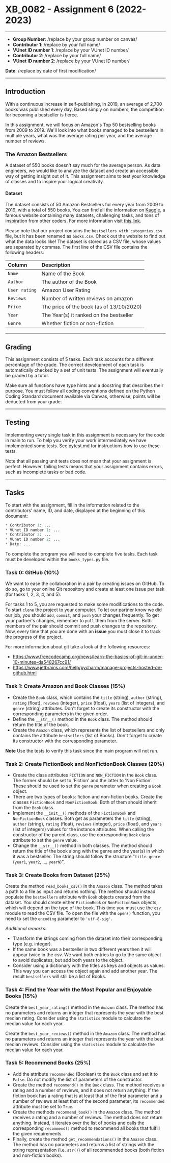 # XB_0082 - Assignment 6 (2022-2023)

-----
* **Group Number**: /replace by your group number on canvas/
* **Contributor 1**: /replace by your full name/
* **VUnet ID number 1**: /replace by your VUnet ID number/
* **Contributor 2**: /replace by your full name/
* **VUnet ID number 2**: /replace by your VUnet ID number/
  
**Date**: /replace by date of first modification/

-----

## Introduction

With a continuous increase in self-publishing, in 2019, an average of 2,700 books was published every day. Based simply on numbers, the competition for becoming a bestseller is fierce. 

In this assignment, we will focus on Amazon's Top 50 bestselling books from 2009 to 2019. We'll look into what books managed to be bestsellers in multiple years, what was the average rating per year, and the average number of reviews.

### The Amazon Bestsellers

A dataset of 550 books doesn't say much for the average person. As data engineers, we would like to analyze the dataset and create an accessible way of getting insight out of it. This assignment aims to test your knowledge of classes and to inspire your logical creativity. 

#### Dataset
The dataset consists of 50 Amazon Bestsellers for every year from 2009 to 2019, with a total of 550 books. You can find all the information on [Kaggle](https://www.kaggle.com), a famous website containing many datasets, challenging tasks, and tons of inspiration from other coders. For more information visit [this link](https://www.kaggle.com/sootersaalu/amazon-top-50-bestselling-books-2009-2019).

Please note that our project  contains the `bestsellers with categories.csv` file, but it has been renamed as `books.csv`. Check out the website to find out what the data looks like! The dataset is stored as a CSV file, whose values are separated by commas. The first line of the CSV file contains the following headers:

| Column | Description | 
|:-------|:------------|
| `Name` | Name of the Book |
| `Author` | The author of the Book |
| `User rating` | Amazon User Rating |
| `Reviews` | Number of written reviews on amazon |
| `Price` | The price of the book (as of 13/10/2020) | 
| `Year` | The Year(s) it ranked on the bestseller |
| `Genre` | Whether fiction or non-fiction |
	

-----

## Grading

This assignment consists of 5 tasks. Each task accounts for a different percentage of the grade. The correct development of each task is automatically checked by a set of unit tests. The assignment will eventually be graded by a tutor. 

Make sure all functions have type hints and a docstring that describes their purpose. You must follow all coding conventions defined on the Python Coding Standard document available via Canvas, otherwise, points will be deducted from your grade.

-----

## Testing

Implementing every single task in this assignment is necessary for the code in main to run. To help you verify your work intermediately we have implemented some tests. See pytest.md for instructions how to use these tests.

Note that all passing unit tests does not mean that your assignment is perfect. However, failing tests means that your assignment contains errors, such as incomplete tasks or bad code.

-----

## Tasks
To start with the assignment, fill in the information related to the contributors' name, ID, and date, displayed at the beginning of this document:

```python
* Contributor 1: ...
* VUnet ID number 1: ...
* Contributor 2: ...
* VUnet ID number 2: ...
* Date: ...
```

To complete the program you will need to complete five tasks.
Each task must be developed within the `books_types.py` file.

### Task 0: GitHub (10%)

We want to ease the collaboration in a pair by creating issues on GitHub. To do so, go to your online Git repository and create at least one issue per task (for tasks 1, 2, 3, 4, and 5).

For tasks 1 to 5, you are requested to make some modifications to the code. To start `clone` the project to your computer. To let our partner know we did our job, you should `add`, `commit`, and `push` your changes frequently. To get your partner's changes, remember to `pull` them from the server. Both members of the pair should commit and push changes to the repository. Now, every time that you are done with an **issue** you must close it to track the progress of the project.

For more information about git take a look at the following resources:
- https://www.freecodecamp.org/news/learn-the-basics-of-git-in-under-10-minutes-da548267cc91/
- https://www.jetbrains.com/help/pycharm/manage-projects-hosted-on-github.html

### Task 1: Create Amazon and Book Classes (15%)

- Create the `Book` class, which contains the `title` (string), `author` (string), `rating` (float), `reviews` (integer), `price` (float), `years` (list of integers), and `genre` (string) attributes. Don't forget to create its constructor with the corresponding parameters in the given order.
- Define the `__str__()` method in the `Book` class. The method should return the title of the book.
- Create the `Amazon` class, which represents the list of bestsellers and only contains the attribute `bestsellers` (list of Books). Don't forget to create its constructor with the corresponding parameter.

**Note** Use the tests to verify this task since the main program will not run.

### Task 2: Create FictionBook and NonFictionBook Classes (20%)

- Create the class attributes `FICTION` and `NON_FICTION` in the `Book` class. The former should be set to 'Fiction' and the latter to 'Non Fiction'. These should be used to set the `genre` parameter when creating a `Book` object.
- There are two types of books: fiction and non-fiction books. Create the classes `FictionBook` and `NonFictionBook`. Both of them should inherit from the `Book` class.
- Implement the `__init__()` methods of the `FictionBook` and `NonFictionBook` classes. Both get as parameters the `title` (string), `author` (string), `rating` (float), `reviews` (integer), `price` (float), and `years` (list of integers) values for the instance attributes. When calling the constructor of the parent class, use the corresponding `Book` class attribute to set the `genre` value.
- Change the `__str__()` method in both classes. The method should return the title of the book along with the genre and the year(s) in which it was a bestseller. The string should follow the structure "`title`: `genre` (`year1`, `year2`, ..., `yearN`)".


### Task 3: Create Books from Dataset (25%)

Create the method `read_books_csv()` in the `Amazon` class. 
The method takes a path to a file as input and returns nothing. 
The method should instead populate the `bestsellers` attribute with `Book` objects created from the dataset.
You should create either `FictionBook` or `NonFictionBook` objects, which will depend on the type of the book.
This time you must use the `csv` module to read the CSV file.
To open the file with the `open()` function, you need to set the `encoding` parameter to `'utf-8-sig'`.

*Additional remarks:*

- Transform the strings coming from the dataset into their corresponding type (e.g. integer).
- If the same book was a bestseller in two different years then it will appear twice in the csv. We want both entries to go to the same object to avoid duplicates, but add both years to the object. 
- Consider using a dictionary with the titles as keys and objects as values. This way you can access the object again and add another year. The result `bestsellers` will still be a list of Books.

### Task 4: Find the Year with the Most Popular and Enjoyable Books (15%)

Create the `best_year_rating()` method in the `Amazon` class.
The method has no parameters and returns an integer that represents the year with the best median rating. Consider using the `statistics` module to calculate the median value for each year.

Create the `best_year_reviews()` method in the `Amazon` class.
The method has no parameters and returns an integer that represents the year with the best median reviews. Consider using the `statistics` module to calculate the median value for each year.

### Task 5: Recommend Books (25%)

- Add the attribute `recommended` (Boolean) to the `Book` class and set it to `False`. Do not modify the list of parameters of the constructor.
- Create the method `recommend()` in the `Book` class. The method receives a rating and a number of reviews, and it does not return anything. If the fiction book has a rating that is at least that of the first parameter and a number of reviews at least that of the second parameter, its `recommended` attribute must be set to `True`.
- Create the methods `recommend_book()`  in the `Amazon` class. The method receives a rating and a number of reviews. The method does not return anything. Instead, it iterates over the list of books and calls the  corresponding `recommend()` method to recommend all books that fulfill the given requirements.
- Finally, create the method `get_recommendations()` in the `Amazon` class. The method has no parameters and returns a list of strings with the string representation (i.e. `str()`) of all recommended books (both fiction and non-fiction books).


